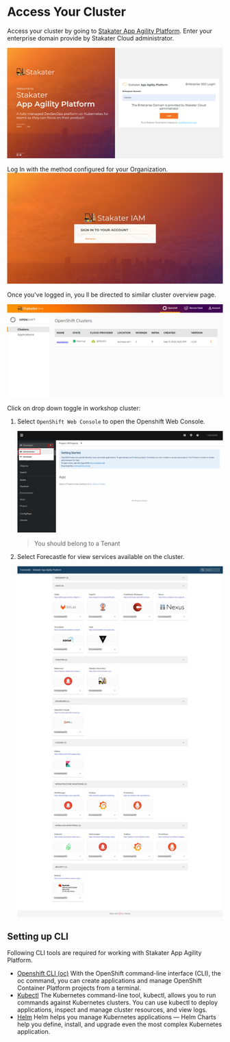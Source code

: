 # Access Your Cluster

Access your cluster by going to [Stakater App Agility Platform](`https://cloud.stakater.com/`). Enter your enterprise domain provide by Stakater Cloud administrator.

![Stakater App Agility Platform Home](images/cloud-stakater-com.png)

Log In with the method configured for your Organization. 
![Stakater App Agility Platform Login](images/cloud-stakater-com-login.png)

Once you've logged in, you ll be directed to similar cluster overview page.

![Stakater App Agility Platform Home](images/cluster-management-page.png)

Click on drop down toggle in workshop cluster: 

  1. Select `OpenShift Web Console` to open the Openshift Web Console.

        ![OpenShift Console](images/saap-admin-view.png)

        > You should belong to a Tenant

  2. Select Forecastle for view services available on the cluster.

        ![Stakater App Agility Platform Home](images/forecastle-homepage.png)

## Setting up CLI

Following CLI tools are required for working with Stakater App Agility Platform.

- [Openshift CLI (oc)](https://docs.openshift.com/container-platform/4.12/cli_reference/openshift_cli/getting-started-cli.html#installing-openshift-cli) With the OpenShift command-line interface (CLI), the oc command, you can create applications and manage OpenShift Container Platform projects from a terminal. 
- [Kubectl](https://kubernetes.io/docs/tasks/tools/) The Kubernetes command-line tool, kubectl, allows you to run commands against Kubernetes clusters. You can use kubectl to deploy applications, inspect and manage cluster resources, and view logs.
- [Helm](https://helm.sh/docs/intro/install/) Helm helps you manage Kubernetes applications — Helm Charts help you define, install, and upgrade even the most complex Kubernetes application.


